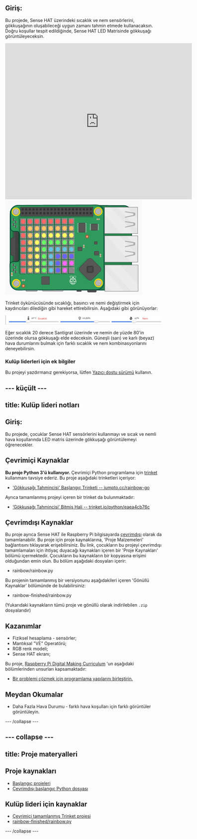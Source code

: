 ## Giriş:

Bu projede, Sense HAT üzerindeki sıcaklık ve nem sensörlerini, gökkuşağının oluşabileceği uygun zamanı tahmin etmede kullanacaksın. Doğru koşullar tespit edildiğinde, Sense HAT LED Matrisinde gökkuşağı görüntüleyeceksin.

<div class="trinket">
  <iframe src="https://trinket.io/embed/python/eaea4cb76c?outputOnly=true&start=result" width="600" height="500" frameborder="0" marginwidth="0" marginheight="0" allowfullscreen mark="crwd-mark">
</iframe> <img src="images/rainbow-final.png" />
</div>

Trinket öykünücüsünde sıcaklığı, basıncı ve nemi değiştirmek için kaydırıcıları dilediğin gibi hareket ettirebilirsin. Aşağıdaki gibi görünüyorlar:

![ekran görüntüsü](images/rainbow-sliders.png)

Eğer sıcaklık 20 derece Santigrat üzerinde ve nemin de yüzde 80'in üzerinde olursa gökkuşağı elde edeceksin. Güneşli (sarı) ve karlı (beyaz) hava durumlarını bulmak için farklı sıcaklık ve nem kombinasyonlarını deneyebilirsin.

### Kulüp liderleri için ek bilgiler

Bu projeyi yazdırmanız gerekiyorsa, lütfen [Yazıcı dostu sürümü](https://projects.raspberrypi.org/en/projects/rainbow-predictor/print) kullanın.

## \--- küçült \---

## title: Kulüp lideri notları

## Giriş:

Bu projede, çocuklar Sense HAT sensörlerini kullanmayı ve sıcak ve nemli hava koşullarında LED matris üzerinde gökkuşağı görüntülemeyi öğrenecekler.

## Çevrimiçi Kaynaklar

**Bu proje Python 3'ü kullanıyor.** Çevrimiçi Python programlama için [trinket](https://trinket.io/) kullanmanı tavsiye ederiz. Bu proje aşağıdaki trinketleri içeriyor:

* ['Gökkuşağı Tahmincisi' Başlangıç Trinketi -- jumpto.cc/rainbow-go](http://jumpto.cc/rainbow-go)

Ayrıca tamamlanmış projeyi içeren bir trinket da bulunmaktadır:

* [‘Gökkuşağı Tahmincisi’ Bitmiş Hali -- trinket.io/python/eaea4cb76c](https://trinket.io/python/eaea4cb76c)

## Çevrimdışı Kaynaklar

Bu proje ayrıca Sense HAT ile Raspberry Pi bilgisayarda [çevrimdışı](https://www.codeclubprojects.org/en-GB/resources/physical-sense-hat/) olarak da tamamlanabilir. Bu proje için proje kaynaklarına, 'Proje Malzemeleri' bağlantısını tıklayarak erişebilirsiniz. Bu link, çocukların bu projeyi çevrimdışı tamamlamaları için ihtiyaç duyacağı kaynakları içeren bir 'Proje Kaynakları' bölümü içermektedir. Çocukların bu kaynakların bir kopyasına erişimi olduğundan emin olun. Bu bölüm aşağıdaki dosyaları içerir:

* rainbow/rainbow.py

Bu projenin tamamlanmış bir versiyonunu aşağıdakileri içeren 'Gönüllü Kaynaklar' bölümünde de bulabilirsiniz:

* rainbow-finished/rainbow.py

(Yukarıdaki kaynakların tümü proje ve gönüllü olarak indirilebilen `.zip` dosyalarıdır)

## Kazanımlar

* Fiziksel hesaplama - sensörler;
* Mantıksal "VE" Operatörü; 
* RGB renk modeli;
* Sense HAT ekranı;

Bu proje, [Raspberry Pi Digital Making Curriculum](http://rpf.io/curriculum) 'un aşağıdaki bölümlerinden unsurları kapsamaktadır:

* [Bir problemi çözmek için programlama yapılarını birleştirin.](https://www.raspberrypi.org/curriculum/programming/builder)

## Meydan Okumalar

* Daha Fazla Hava Durumu - farklı hava koşulları için farklı görüntüler görüntüleyin. 

\--- /collapse \---

## \--- collapse \---

## title: Proje materyalleri

## Proje kaynakları

* [Başlangıç projeleri](http://jumpto.cc/rainbow-go)
* [Çevrimdışı başlangıç Python dosyası](resources/rainbow-rainbow.py)

## Kulüp lideri için kaynaklar

* [Çevrimiçi tamamlanmış Trinket projesi](https://trinket.io/python/eaea4cb76c)
* [rainbow-finished/rainbow.py](resources/rainbow-final-rainbow.py)

\--- /collapse \---